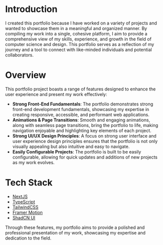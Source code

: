 # Introduction
I created this portfolio because I have worked on a variety of projects and wanted to showcase them in a meaningful and organized manner. By compiling my work into a single, cohesive platform, I aim to provide a comprehensive view of my skills, experience, and growth in the field of computer science and design. This portfolio serves as a reflection of my journey and a tool to connect with like-minded individuals and potential collaborators.

# Overview
This portfolio project boasts a range of features designed to enhance the user experience and present my work effectively:
- **Strong Front-End Fundamentals**: The portfolio demonstrates strong front-end development fundamentals, showcasing my expertise in creating responsive, accessible, and performant web applications.
- **Animations & Page Transitions**: Smooth and engaging animations, along with seamless page transitions, bring the portfolio to life, making navigation enjoyable and highlighting key elements of each project.
- **Strong UI/UX Design Principles**: A focus on strong user interface and user experience design principles ensures that the portfolio is not only visually appealing but also intuitive and easy to navigate.
- **Easily Configurable Projects**: The portfolio is built to be easily configurable, allowing for quick updates and additions of new projects as my work evolves.

# Tech Stack
- [NextJS](https://nextjs.org/)
- [TypeScript](https://www.typescriptlang.org/)
- [TailwindCSS](https://tailwindcss.com/)
- [Framer Motion](https://www.framer.com/motion/)
- [ShadCN UI](https://ui.shadcn.com/)

Through these features, my portfolio aims to provide a polished and professional presentation of my work, showcasing my expertise and dedication to the field.
